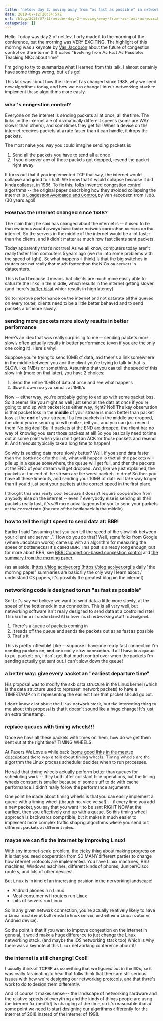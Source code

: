 ```yaml
---
title: 'netdev day 2: moving away from "as fast as possible" in networking code'
date: 2018-07-12T20:54:57Z
url: /blog/2018/07/12/netdev-day-2--moving-away-from--as-fast-as-possible/
categories: []
---
```


Hello! Today was day 2 of netdev. I only made it to the morning of the conference, but the morning
was VERY EXCITING. The highlight of this morning was a keynote by [Van Jacobson](https://en.wikipedia.org/wiki/Van_Jacobson)
about the future of congestion control on the internet (!!!) called "Evolving from As Fast As
Possible: Teaching NICs about time"

I'm going to try to summarize what I learned from this talk. I almost certainly have some things
wrong, but let's go!

This talk was about how the internet has changed since 1988, why we need new algorithms today, and
how we can change Linux's networking stack to implement those algorithms more easily.

### what's congestion control?

Everyone on the internet is sending packets all at once, all the time. The links on the internet are
of dramatically different speeds (some are WAY slower than others), and sometimes they get full!
When a device on the internet receives packets at a rate faster than it can handle, it drops the
packets.

The most naive you way you could imagine sending packets is:

1. Send all the packets you have to send all at once
2. If you discover any of those packets got dropped, resend the packet right away

It turns out that if you implemented TCP that way, the internet would collapse and grind to a halt. We know that it
would collapse because it did kinda collapse, in 1986. To fix this, folks invented congestion control algorithms -- the original paper describing how they avoided collapsing the internet is [Congestion Avoidance and Control](https://cs162.eecs.berkeley.edu/static/readings/jacobson-congestion.pdf), by Van Jacobson from 1988. (30 years ago!)


### How has the internet changed since 1988?

The main thing he said has changed about the internet is -- it used to be that switches would always
have faster network cards than servers on the internet. So the servers in the middle of the internet
would be a lot faster than the clients, and it didn't matter as much how fast clients sent packets.

Today apparently that's not true! As we all know, computers today aren't really faster than
computers 5 years ago (we ran into some problems with the speed of light). So what happens (I think)
is that the big switches in routers are not really that much faster than the NICs on servers in
datacenters.

This is bad because it means that clients are much more easily able to saturate the links in the
middle, which results in the internet getting slower. (and there's [buffer bloat](https://apenwarr.ca/log/?m=201101#10) which results in high latency)

So to improve performance on the internet and not saturate all the queues on every router, clients
need to be a little better behaved and to send packets a bit more slowly.

### sending more packets more slowly results in better performance

Here's an idea that was really surprising to me -- sending packets more slowly often actually
results in better performance (even if you are the only one doing it). Here's why!

Suppose you're trying to send 10MB of data, and there's a link somewhere in the middle between you
and the client you're trying to talk to that is SLOW, like 1MB/s or something. Assuming that you can
tell the speed of this slow link (more on that later), you have 2 choices:

1. Send the entire 10MB of data at once and see what happens
2. Slow it down so you send it at 1MB/s

Now -- either way, you're probably going to end up with some packet loss. So it seems like you might
as well just send all the data at once if you're going to end up with packet loss either way, right? No!!
The key observation is that packet loss in the **middle** of your stream is much better than packet
loss at the **end** of your stream. If a few packets in the middle are dropped, the client you're
sending to will realize, tell you, and you can just resend them. No big deal!  But if packets at
the END are dropped, the client has no way of knowing you sent those packets at all! So you
basically need to time out at some point when you don't get an ACK for those packets and resend it.
And timeouts typically take a long time to happen!

So why is sending data more slowly better? Well, if you send data faster than the bottleneck for the
link, what will happen is that all the packets will pile up in a queue somewhere, the queue will get
full, and then the packets at the END of your stream will get dropped. And, like we just explained,
the packets at the end of the stream are the worst packets to drop! So then you have all these
timeouts, and sending your 10MB of data will take way longer than if you'd just sent your packets at
the correct speed in the first place.

I thought this was really cool because it doesn't require cooperation from anybody else on the
internet -- even if everybody else is sending all their packets really fast, it's *still* more
advantageous for you to send your packets at the correct rate (the rate of the bottleneck in the
middle)

### how to tell the right speed to send data at: BBR!

Earlier I said "assuming that you can tell the speed of the slow link between your client and
server...". How do you do that? Well, some folks from Google (where Jacobson works) came up with an
algorithm for measuring the speed of bottlenecks! It's called BBR. This post is already long enough,
but for more about BBR, see [BBR: Congestion-based congestion control](https://queue.acm.org/detail.cfm?id=3022184)
and [the summary from the morning paper](https://blog.acolyer.org/2017/03/31/bbr-congestion-based-congestion-control/).

(as an aside, [https://blog.acolyer.org](https://blog.acolyer.org)'s daily "the morning paper" summaries are basically the only
way I learn about / understand CS papers, it's possibly the greatest blog on the internet)

### networking code is designed to run "as fast as possible"

So! Let's say we believe we want to send data a little more slowly, at the speed of the bottleneck
in our connection. This is all very well, but networking software isn't really designed to send data
at a controlled rate! This (as far as I understand it) is how most networking stuff is designed:

1. There's a queue of packets coming in
1. It reads off the queue and sends the packets out as as fast as possible
1. That's it

This is pretty inflexible! Like -- suppose I have one really fast connection I'm sending packets on,
and one really slow connection. If all I have is a queue to put packets on, I don't get that much
control over when the packets I'm sending actually get sent out. I can't slow down the queue!

### a better way: give every packet an "earliest departure time"

His proposal was to modify the skb data structure in the Linux kernel (which is the data structure
used to represent network packets) to have a TIMESTAMP on it representing the earliest time that
packet should go out.

I don't know a lot about the Linux network stack, but the interesting thing to me about this
proposal is that it doesn't sound like a huge change! It's just an extra timestamp.

### replace queues with timing wheels!!!

Once we have all these packets with times on them, how do we get them sent out at the right time?
TIMING WHEELS!

At Papers We Love a while back ([some good links in the meetup description](https://www.meetup.com/Papers-We-Love-Montreal/events/235100825/)) there was a talk
about timing wheels. Timing wheels are the algorithm the Linux process scheduler decides when to run processes.

He said that timing wheels actually perform better than queues for scheduling work -- they both
offer constant time operations, but the timing wheels constant is smaller because of some stuff to
do with cache performance. I didn't really follow the performance arguments.

One point he made about timing wheels is that you can easily implement a queue with a timing wheel
(though not vice versa!) -- if every time you add a new packet, you say that you want it to be sent
RIGHT NOW at the earliest, then you effectively end up with a queue. So this timing wheel approach
is backwards compatible, but it makes it much easier to implement more complex traffic shaping
algorithms where you send out different packets at different rates.

### maybe we can fix the internet by improving Linux!

With any internet-scale problem, the tricky thing about making progress on it is that you need
cooperation from SO MANY different parties to change how internet protocols are implemented. You
have Linux machines, BSD machines, Windows machines, different kinds of phones, Juniper/Cisco
routers, and lots of other devices!

But Linux is in kind of an interesting position in the networking landscape!

* Android phones run Linux
* Most consumer wifi routers run Linux
* Lots of servers run Linux

So in any given network connection, you're actually relatively likely to have a Linux machine at
both ends (a linux server, and either a Linux router or Android device).

So the point is that if you want to improve congestion on the internet in general, it would make a
huge difference to just change the Linux networking stack. (and maybe the iOS networking stack
too) Which is why there was a keynote at this Linux networking conference about it!

### the internet is still changing! Cool!

I usually think of TCP/IP as something that we figured out in the 80s, so it was really fascinating
to hear that folks think that there are still serious issues with how we're designing our networking
protocols, and that there's work to do to design them differently.

And of course it makes sense -- the landscape of networking hardware and the relative speeds of
everything and the kinds of things people are using the internet for (netflix!) is changing all the
time, so it's reasonable that at some point we need to start designing our algorithms differently
for the internet of 2018 instead of the internet of 1998.
